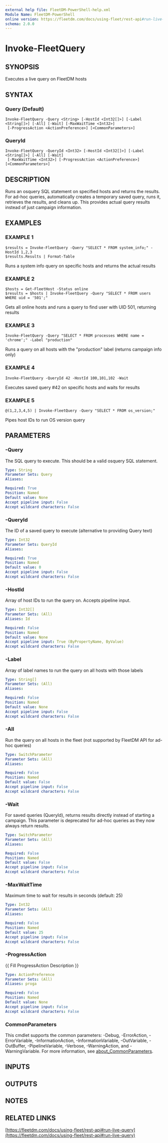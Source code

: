 ```yaml
---
external help file: FleetDM-PowerShell-help.xml
Module Name: FleetDM-PowerShell
online version: https://fleetdm.com/docs/using-fleet/rest-api#run-live-query
schema: 2.0.0
---
```


# Invoke-FleetQuery

## SYNOPSIS
Executes a live query on FleetDM hosts

## SYNTAX

### Query (Default)
```
Invoke-FleetQuery -Query <String> [-HostId <Int32[]>] [-Label <String[]>] [-All] [-Wait] [-MaxWaitTime <Int32>]
 [-ProgressAction <ActionPreference>] [<CommonParameters>]
```

### QueryId
```
Invoke-FleetQuery -QueryId <Int32> [-HostId <Int32[]>] [-Label <String[]>] [-All] [-Wait]
 [-MaxWaitTime <Int32>] [-ProgressAction <ActionPreference>] [<CommonParameters>]
```

## DESCRIPTION
Runs an osquery SQL statement on specified hosts and returns the results.
For ad-hoc queries, automatically creates a temporary saved query, runs it,
retrieves the results, and cleans up.
This provides actual query results
instead of just campaign information.

## EXAMPLES

### EXAMPLE 1
```
$results = Invoke-FleetQuery -Query "SELECT * FROM system_info;" -HostId 1,2,3
$results.Results | Format-Table
```

Runs a system info query on specific hosts and returns the actual results

### EXAMPLE 2
```
$hosts = Get-FleetHost -Status online
$results = $hosts | Invoke-FleetQuery -Query "SELECT * FROM users WHERE uid = '501';"
```

Gets all online hosts and runs a query to find user with UID 501, returning results

### EXAMPLE 3
```
Invoke-FleetQuery -Query "SELECT * FROM processes WHERE name = 'chrome';" -Label "production"
```

Runs a query on all hosts with the "production" label (returns campaign info only)

### EXAMPLE 4
```
Invoke-FleetQuery -QueryId 42 -HostId 100,101,102 -Wait
```

Executes saved query #42 on specific hosts and waits for results

### EXAMPLE 5
```
@(1,2,3,4,5) | Invoke-FleetQuery -Query "SELECT * FROM os_version;"
```

Pipes host IDs to run OS version query

## PARAMETERS

### -Query
The SQL query to execute.
This should be a valid osquery SQL statement.

```yaml
Type: String
Parameter Sets: Query
Aliases:

Required: True
Position: Named
Default value: None
Accept pipeline input: False
Accept wildcard characters: False
```

### -QueryId
The ID of a saved query to execute (alternative to providing Query text)

```yaml
Type: Int32
Parameter Sets: QueryId
Aliases:

Required: True
Position: Named
Default value: 0
Accept pipeline input: False
Accept wildcard characters: False
```

### -HostId
Array of host IDs to run the query on.
Accepts pipeline input.

```yaml
Type: Int32[]
Parameter Sets: (All)
Aliases: Id

Required: False
Position: Named
Default value: None
Accept pipeline input: True (ByPropertyName, ByValue)
Accept wildcard characters: False
```

### -Label
Array of label names to run the query on all hosts with those labels

```yaml
Type: String[]
Parameter Sets: (All)
Aliases:

Required: False
Position: Named
Default value: None
Accept pipeline input: False
Accept wildcard characters: False
```

### -All
Run the query on all hosts in the fleet (not supported by FleetDM API for ad-hoc queries)

```yaml
Type: SwitchParameter
Parameter Sets: (All)
Aliases:

Required: False
Position: Named
Default value: False
Accept pipeline input: False
Accept wildcard characters: False
```

### -Wait
For saved queries (QueryId), returns results directly instead of starting a campaign.
This parameter is deprecated for ad-hoc queries as they now always return results.

```yaml
Type: SwitchParameter
Parameter Sets: (All)
Aliases:

Required: False
Position: Named
Default value: False
Accept pipeline input: False
Accept wildcard characters: False
```

### -MaxWaitTime
Maximum time to wait for results in seconds (default: 25)

```yaml
Type: Int32
Parameter Sets: (All)
Aliases:

Required: False
Position: Named
Default value: 25
Accept pipeline input: False
Accept wildcard characters: False
```

### -ProgressAction
{{ Fill ProgressAction Description }}

```yaml
Type: ActionPreference
Parameter Sets: (All)
Aliases: proga

Required: False
Position: Named
Default value: None
Accept pipeline input: False
Accept wildcard characters: False
```

### CommonParameters
This cmdlet supports the common parameters: -Debug, -ErrorAction, -ErrorVariable, -InformationAction, -InformationVariable, -OutVariable, -OutBuffer, -PipelineVariable, -Verbose, -WarningAction, and -WarningVariable. For more information, see [about_CommonParameters](http://go.microsoft.com/fwlink/?LinkID=113216).

## INPUTS

## OUTPUTS

## NOTES

## RELATED LINKS

[https://fleetdm.com/docs/using-fleet/rest-api#run-live-query](https://fleetdm.com/docs/using-fleet/rest-api#run-live-query)

